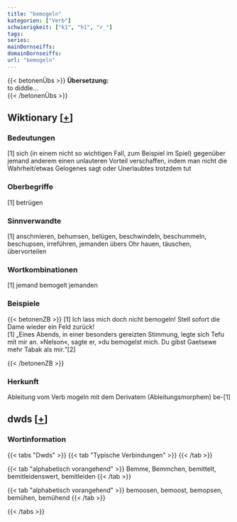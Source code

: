```yaml
---
title: "bemogeln"
kategorien: ["Verb"]
schwierigkeit: ["k1", "h1", "r_"]
tags:
series:
mainDornseiffs:
domainDornseiffs:
url: "bemogeln"
---
```


{{< betonenÜbs >}}
**Übersetzung:**  
to diddle...  
{{< /betonenÜbs >}}

## Wiktionary [[+](https://de.wiktionary.org/wiki/bemogeln)]

### Bedeutungen
[1] sich (in einem nicht so wichtigen Fall, zum Beispiel im Spiel) gegenüber jemand anderem einen unlauteren Vorteil verschaffen, indem man nicht die Wahrheit/etwas Gelogenes sagt oder Unerlaubtes trotzdem tut  

### Oberbegriffe
[1] betrügen  

### Sinnverwandte
[1] anschmieren, behumsen, belügen, beschwindeln, beschummeln, beschupsen, irreführen, jemanden übers Ohr hauen, täuschen, übervorteilen  

### Wortkombinationen
[1] jemand bemogelt jemanden  

### Beispiele
{{< betonenZB >}}
[1] Ich lass mich doch nicht bemogeln! Stell sofort die Dame wieder ein Feld zurück!  
[1] „Eines Abends, in einer besonders gereizten Stimmung, legte sich Tefu mit mir an. »Nelson«, sagte er, »du bemogelst mich. Du gibst Gaetsewe mehr Tabak als mir.“[2]  

{{< /betonenZB >}}
### Herkunft
Ableitung vom Verb mogeln mit dem Derivatem (Ableitungsmorphem) be-[1]  



## dwds [[+](https://www.dwds.de/wb/bemogeln)]

### Wortinformation
{{< tabs "Dwds" >}}
{{< tab "Typische Verbindungen" >}}
{{< /tab >}}

{{< tab "alphabetisch vorangehend" >}}
Bemme, Bemmchen, bemittelt, bemitleidenswert, bemitleiden
{{< /tab >}}

{{< tab "alphabetisch vorangehend" >}}
bemoosen, bemoost, bemopsen, bemühen, bemühend
{{< /tab >}}

{{< /tabs >}}

